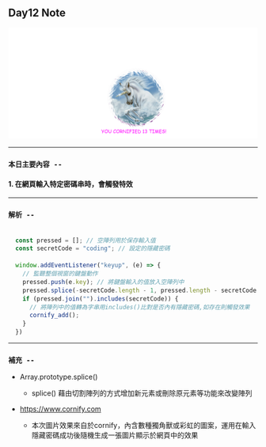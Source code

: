 ## **Day12 Note**

<div align=center><img src="key_sequence_detection.png" width=800></div>

---
### `本日主要內容 --`
#### 1. 在網頁輸入特定密碼串時，會觸發特效

---


### `解析 --`

```js

  const pressed = []; // 空陣列用於保存輸入值
  const secretCode = "coding"; // 設定的隱藏密碼

  window.addEventListener("keyup", (e) => {
    // 監聽整個視窗的鍵盤動作
    pressed.push(e.key); // 將鍵盤輸入的值放入空陣列中
    pressed.splice(-secretCode.length - 1, pressed.length - secretCode.length); // 透過splice()讓陣列長度始終與隱藏密碼長度相符, 以利於比對輸入內容是否與隱藏密碼相同
    if (pressed.join("").includes(secretCode)) {
      // 將陣列中的值轉為字串用includes()比對是否內有隱藏密碼,如存在則觸發效果
      cornify_add();
    }
  })

```


---

### **`補充 --`**
* Array.prototype.splice()
  * splice() 藉由切割陣列的方式增加新元素或刪除原元素等功能來改變陣列

* https://www.cornify.com
  * 本次圖片效果來自於cornify，內含數種獨角獸或彩虹的圖案，運用在輸入隱藏密碼成功後隨機生成一張圖片顯示於網頁中的效果
